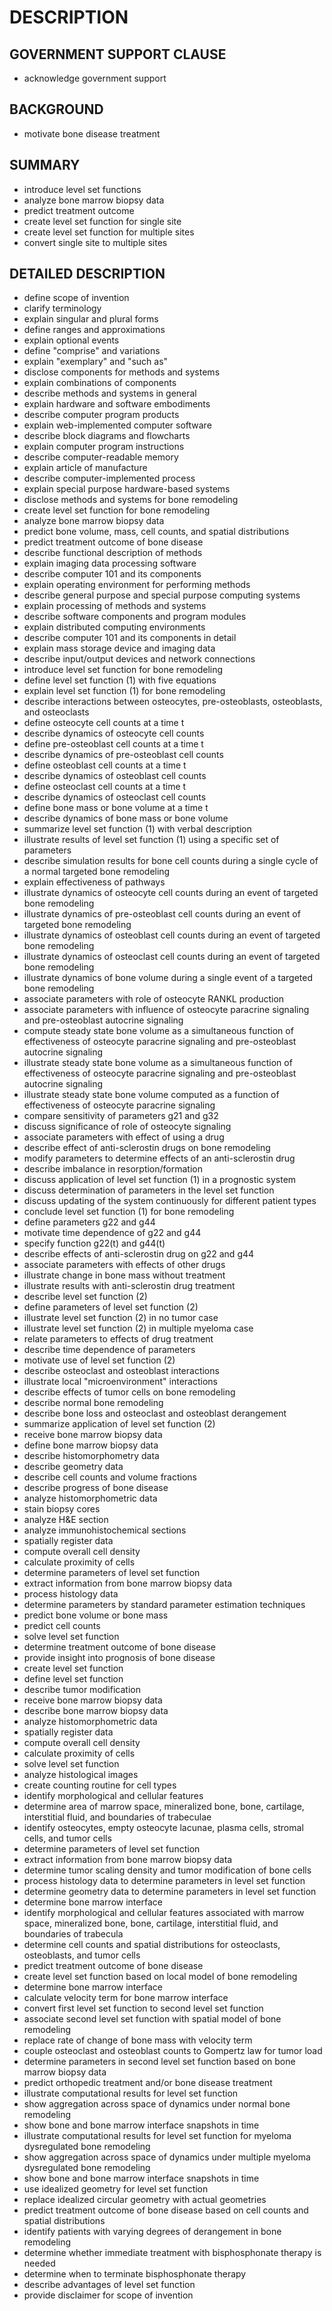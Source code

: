 # DESCRIPTION

## GOVERNMENT SUPPORT CLAUSE

- acknowledge government support

## BACKGROUND

- motivate bone disease treatment

## SUMMARY

- introduce level set functions
- analyze bone marrow biopsy data
- predict treatment outcome
- create level set function for single site
- create level set function for multiple sites
- convert single site to multiple sites

## DETAILED DESCRIPTION

- define scope of invention
- clarify terminology
- explain singular and plural forms
- define ranges and approximations
- explain optional events
- define "comprise" and variations
- explain "exemplary" and "such as"
- disclose components for methods and systems
- explain combinations of components
- describe methods and systems in general
- explain hardware and software embodiments
- describe computer program products
- explain web-implemented computer software
- describe block diagrams and flowcharts
- explain computer program instructions
- describe computer-readable memory
- explain article of manufacture
- describe computer-implemented process
- explain special purpose hardware-based systems
- disclose methods and systems for bone remodeling
- create level set function for bone remodeling
- analyze bone marrow biopsy data
- predict bone volume, mass, cell counts, and spatial distributions
- predict treatment outcome of bone disease
- describe functional description of methods
- explain imaging data processing software
- describe computer 101 and its components
- explain operating environment for performing methods
- describe general purpose and special purpose computing systems
- explain processing of methods and systems
- describe software components and program modules
- explain distributed computing environments
- describe computer 101 and its components in detail
- explain mass storage device and imaging data
- describe input/output devices and network connections
- introduce level set function for bone remodeling
- define level set function (1) with five equations
- explain level set function (1) for bone remodeling
- describe interactions between osteocytes, pre-osteoblasts, osteoblasts, and osteoclasts
- define osteocyte cell counts at a time t
- describe dynamics of osteocyte cell counts
- define pre-osteoblast cell counts at a time t
- describe dynamics of pre-osteoblast cell counts
- define osteoblast cell counts at a time t
- describe dynamics of osteoblast cell counts
- define osteoclast cell counts at a time t
- describe dynamics of osteoclast cell counts
- define bone mass or bone volume at a time t
- describe dynamics of bone mass or bone volume
- summarize level set function (1) with verbal description
- illustrate results of level set function (1) using a specific set of parameters
- describe simulation results for bone cell counts during a single cycle of a normal targeted bone remodeling
- explain effectiveness of pathways
- illustrate dynamics of osteocyte cell counts during an event of targeted bone remodeling
- illustrate dynamics of pre-osteoblast cell counts during an event of targeted bone remodeling
- illustrate dynamics of osteoblast cell counts during an event of targeted bone remodeling
- illustrate dynamics of osteoclast cell counts during an event of targeted bone remodeling
- illustrate dynamics of bone volume during a single event of a targeted bone remodeling
- associate parameters with role of osteocyte RANKL production
- associate parameters with influence of osteocyte paracrine signaling and pre-osteoblast autocrine signaling
- compute steady state bone volume as a simultaneous function of effectiveness of osteocyte paracrine signaling and pre-osteoblast autocrine signaling
- illustrate steady state bone volume as a simultaneous function of effectiveness of osteocyte paracrine signaling and pre-osteoblast autocrine signaling
- illustrate steady state bone volume computed as a function of effectiveness of osteocyte paracrine signaling
- compare sensitivity of parameters g21 and g32
- discuss significance of role of osteocyte signaling
- associate parameters with effect of using a drug
- describe effect of anti-sclerostin drugs on bone remodeling
- modify parameters to determine effects of an anti-sclerostin drug
- describe imbalance in resorption/formation
- discuss application of level set function (1) in a prognostic system
- discuss determination of parameters in the level set function
- discuss updating of the system continuously for different patient types
- conclude level set function (1) for bone remodeling
- define parameters g22 and g44
- motivate time dependence of g22 and g44
- specify function g22(t) and g44(t)
- describe effects of anti-sclerostin drug on g22 and g44
- associate parameters with effects of other drugs
- illustrate change in bone mass without treatment
- illustrate results with anti-sclerostin drug treatment
- describe level set function (2)
- define parameters of level set function (2)
- illustrate level set function (2) in no tumor case
- illustrate level set function (2) in multiple myeloma case
- relate parameters to effects of drug treatment
- describe time dependence of parameters
- motivate use of level set function (2)
- describe osteoclast and osteoblast interactions
- illustrate local "microenvironment" interactions
- describe effects of tumor cells on bone remodeling
- describe normal bone remodeling
- describe bone loss and osteoclast and osteoblast derangement
- summarize application of level set function (2)
- receive bone marrow biopsy data
- define bone marrow biopsy data
- describe histomorphometry data
- describe geometry data
- describe cell counts and volume fractions
- describe progress of bone disease
- analyze histomorphometric data
- stain biopsy cores
- analyze H&E section
- analyze immunohistochemical sections
- spatially register data
- compute overall cell density
- calculate proximity of cells
- determine parameters of level set function
- extract information from bone marrow biopsy data
- process histology data
- determine parameters by standard parameter estimation techniques
- predict bone volume or bone mass
- predict cell counts
- solve level set function
- determine treatment outcome of bone disease
- provide insight into prognosis of bone disease
- create level set function
- define level set function
- describe tumor modification
- receive bone marrow biopsy data
- describe bone marrow biopsy data
- analyze histomorphometric data
- spatially register data
- compute overall cell density
- calculate proximity of cells
- solve level set function
- analyze histological images
- create counting routine for cell types
- identify morphological and cellular features
- determine area of marrow space, mineralized bone, bone, cartilage, interstitial fluid, and boundaries of trabeculae
- identify osteocytes, empty osteocyte lacunae, plasma cells, stromal cells, and tumor cells
- determine parameters of level set function
- extract information from bone marrow biopsy data
- determine tumor scaling density and tumor modification of bone cells
- process histology data to determine parameters in level set function
- determine geometry data to determine parameters in level set function
- determine bone marrow interface
- identify morphological and cellular features associated with marrow space, mineralized bone, bone, cartilage, interstitial fluid, and boundaries of trabecula
- determine cell counts and spatial distributions for osteoclasts, osteoblasts, and tumor cells
- predict treatment outcome of bone disease
- create level set function based on local model of bone remodeling
- determine bone marrow interface
- calculate velocity term for bone marrow interface
- convert first level set function to second level set function
- associate second level set function with spatial model of bone remodeling
- replace rate of change of bone mass with velocity term
- couple osteoclast and osteoblast counts to Gompertz law for tumor load
- determine parameters in second level set function based on bone marrow biopsy data
- predict orthopedic treatment and/or bone disease treatment
- illustrate computational results for level set function
- show aggregation across space of dynamics under normal bone remodeling
- show bone and bone marrow interface snapshots in time
- illustrate computational results for level set function for myeloma dysregulated bone remodeling
- show aggregation across space of dynamics under multiple myeloma dysregulated bone remodeling
- show bone and bone marrow interface snapshots in time
- use idealized geometry for level set function
- replace idealized circular geometry with actual geometries
- predict treatment outcome of bone disease based on cell counts and spatial distributions
- identify patients with varying degrees of derangement in bone remodeling
- determine whether immediate treatment with bisphosphonate therapy is needed
- determine when to terminate bisphosphonate therapy
- describe advantages of level set function
- provide disclaimer for scope of invention

